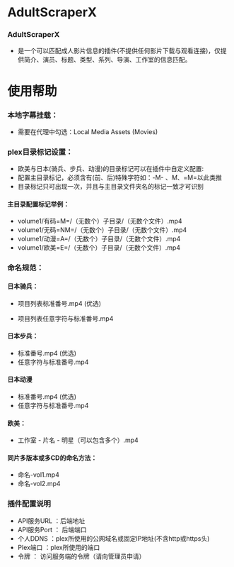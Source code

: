 # AdultScraperX 
### AdultScraperX
- 是一个可以匹配成人影片信息的插件(不提供任何影片下载与观看连接)，仅提供简介、演员、标题、类型、系列、导演、工作室的信息匹配。

# 使用帮助
### 本地字幕挂载：
- 需要在代理中勾选：Local Media Assets (Movies)

### plex目录标记设置：
- 欧美与日本(骑兵、步兵、动漫)的目录标记可以在插件中自定义配置:
- 配置主目录标记，必须含有(前、后)特殊字符如：-M- 、*M*、=M=以此类推
- 目录标记只可出现一次，并且与主目录文件夹名的标记一致才可识别

#### 主目录配置标记举例：
- volume1/有码=M=/（无数个）子目录/（无数个文件）.mp4
- volume1/无码=NM=/（无数个）子目录/（无数个文件）.mp4
- volume1/动漫=A=/（无数个）子目录/（无数个文件）.mp4
- volume1/欧美=E=/（无数个）子目录/（无数个文件）.mp4

### 命名规范：

#### 日本骑兵：

- 项目列表标准番号.mp4  (优选)

- 项目列表任意字符与标准番号.mp4 

#### 日本步兵：

- 标准番号.mp4  (优选)
- 任意字符与标准番号.mp4  

#### 日本动漫
- 标准番号.mp4  (优选)
- 任意字符与标准番号.mp4 

#### 欧美：
- 工作室 - 片名 - 明星（可以包含多个）.mp4 

#### 同片多版本或多CD的命名方法：
- 命名-vol1.mp4
- 命名-vol2.mp4

### 插件配置说明

- API服务URL ：后端地址
- API服务Port ： 后端端口
- 个人DDNS ：plex所使用的公网域名或固定IP地址(不含http或https头)
- Plex端口 ：plex所使用的端口
- 令牌 ： 访问服务端的令牌（请向管理员申请）
